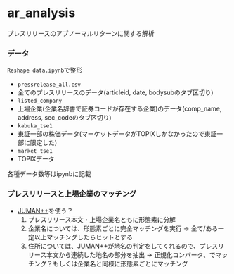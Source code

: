 # ar_analysis

プレスリリースのアブノーマルリターンに関する解析

### データ

`Reshape data.ipynb`で整形

* `pressrelease_all.csv`
 * 全てのプレスリリースのデータ(articleid, date, bodysubのタブ区切り)
* `listed_company`
 * 上場企業(企業名辞書で証券コードが存在する企業)のデータ(comp_name, address, sec_codeのタブ区切り)
* `kabuka_tse1`
 * 東証一部の株価データ(マーケットデータがTOPIXしかなかったので東証一部に限定した)
* `market_tse1`
 * TOPIXデータ
 
各種データ数等はipynbに記載
 
### プレスリリースと上場企業のマッチング
        
* [JUMAN++](http://nlp.ist.i.kyoto-u.ac.jp/index.php?JUMAN++)を使う？
  1. プレスリリース本文・上場企業名ともに形態素に分解
  2. 企業名については、形態素ごとに完全マッチングを実行 -> 全て/ある一定以上マッチングしたらヒットとする
  3. 住所については、JUMAN++が地名の判定をしてくれるので、プレスリリース本文から連続した地名の部分を抽出 -> 正規化コンバータ、でマッチング？もしくは企業名と同様に形態素ごとにマッチング
